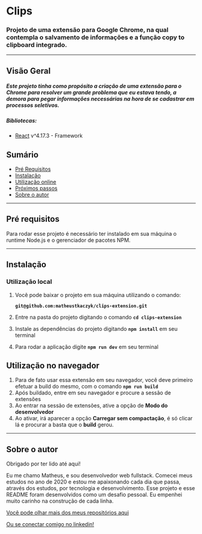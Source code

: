 # Clips

### Projeto de uma extensão para Google Chrome, na qual contempla o salvamento de informações e a função copy to clipboard integrado.

---

## Visão Geral

##### Este projeto tinha como propósito a criação de uma extensão para o Chrome para resolver um grande problema que eu estava tendo, a demora para pegar informações necessárias na hora de se cadastrar em processos seletivos.

##### Bibliotecas:

- [React](https://pt-br.reactjs.org/) v^4.17.3 - Framework

## **Sumário**

- [Pré Requisitos](#pré-requisitos)
- [Instalação](#instalação)
- [Utilização online](#utilização-online)
- [Próximos passos](#próximos-passos)
- [Sobre o autor](#sobre-o-autor)

---

## **Pré requisitos**

Para rodar esse projeto é necessário ter instalado em sua máquina o runtime Node.js e o gerenciador de pacotes NPM.

---

## **Instalação**

### Utilização local

1. Você pode baixar o projeto em sua máquina utilizando o comando:

   **`git@github.com:matheustkaczyk/clips-extension.git`**

2. Entre na pasta do projeto digitando o comando **`cd clips-extension`**

3. Instale as dependências do projeto digitando **`npm install`** em seu terminal

4. Para rodar a aplicação digite **`npm run dev`** em seu terminal

 ## **Utilização no navegador**
 
 1. Para de fato usar essa extensão em seu navegador, você deve primeiro efetuar a build do mesmo, com o comando **`npm run build`**
 2. Após buildado, entre em seu navegador e procure a sessão de extensões
 3. Ao entrar na sessão de extensões, ative a opção de **Modo do desenvolvedor**
 4. Ao ativar, irá aparecer a opção **Carregar sem compactação**, é só clicar lá e procurar a basta que o **build** gerou.
---

## **Sobre o autor**

Obrigado por ter lido até aqui!

Eu me chamo Matheus, e sou desenvolvedor web fullstack. Comecei meus estudos no ano de 2020 e estou me apaixonando cada dia que passa, através dos estudos, por tecnologia e desenvolvimento. Esse projeto e esse README foram desenvolvidos como um desafio pessoal. Eu empenhei muito carinho na construção de cada linha.

[Você pode olhar mais dos meus repositórios aqui](https://github.com/matheustkaczyk)

[Ou se conectar comigo no linkedin!](https://www.linkedin.com/in/matheustkaczykribeiro/)
